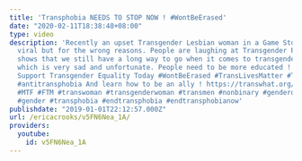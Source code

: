 ```yaml
---
title: 'Transphobia NEEDS TO STOP NOW ! #WontBeErased'
date: "2020-02-11T18:38:48+08:00"
type: video
description: 'Recently an upset Transgender Lesbian woman in a Game Stop store went
  viral but for the wrong reasons. People are laughing at Transgender People , this
  shows that we still have a long way to go when it comes to transgender equality
  which is very sad and unfortunate. People need to be more educated ! https://transequality.org/
  Support Transgender Equality Today #WontBeErased #TransLivesMatter #Transgender
  #antitransphobia And learn how to be an ally ! https://transwhat.org/allyship/ https://www.glaad.org/transgender
  #MTF #FTM #transwoman #transgenderwoman #transmen #nonbinary #genderqueer #androgyne
  #gender #transphobia #endtransphobia #endtransphobianow'
publishdate: "2019-01-01T22:12:57.000Z"
url: /ericacrooks/v5FN6Nea_1A/
providers:
  youtube:
    id: v5FN6Nea_1A
---
```

